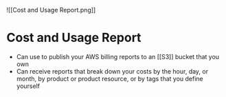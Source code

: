 ![[Cost and Usage Report.png]]
# Cost and Usage Report
- Can use to publish your AWS billing reports to an [[S3]] bucket that you own
- Can receive reports that break down your costs by the hour, day, or month, by product or product resource, or by tags that you define yourself
